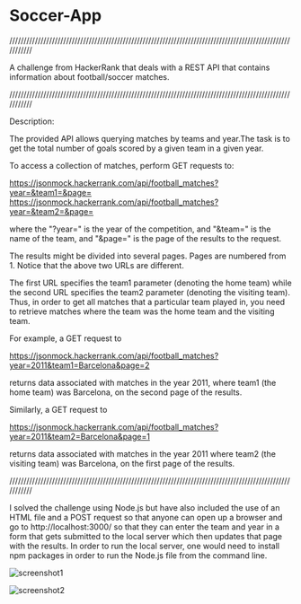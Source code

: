 # Soccer-App  

///////////////////////////////////////////////////////////////////////////////////////////////////////////

A challenge from HackerRank that deals with a REST API that contains information about football/soccer matches. 

///////////////////////////////////////////////////////////////////////////////////////////////////////////

Description:

The provided API allows querying matches by teams and year.The task is to get the total number of goals scored by a 
given team in a given year. 

To access a collection of matches, perform GET requests to: 

https://jsonmock.hackerrank.com/api/football_matches?year=&team1=&page= 
https://jsonmock.hackerrank.com/api/football_matches?year=&team2=&page= 

where the "?year=" is the year of the competition, and "&team=" is the name of the team, and "&page=" is the page of the results 
to the request. 

The results might be divided into several pages. Pages are numbered from 1. Notice that the above two URLs are different. 

The first URL specifies the team1 parameter (denoting the home team) while the second URL specifies the team2 parameter 
(denoting the visiting team). Thus, in order to get all matches that a particular team played in, you need to retrieve matches 
where the team was the home team and the visiting team.

For example, a GET request to

https://jsonmock.hackerrank.com/api/football_matches?year=2011&team1=Barcelona&page=2 

returns data associated with matches in the year 2011, where team1 (the home team) was Barcelona, on the second page of the results. 

Similarly, a GET request to 

https://jsonmock.hackerrank.com/api/football_matches?year=2011&team2=Barcelona&page=1 

returns data associated with matches in the year 2011 where team2 (the visiting team) was Barcelona, 
on the first page of the results.

///////////////////////////////////////////////////////////////////////////////////////////////////////////

I solved the challenge using Node.js but have also included the use of an HTML file and a POST request so that anyone can 
open up a browser and go to http://localhost:3000/ so that they can enter the team and year in a form that gets submitted 
to the local server which then updates that page with the results. In order to run the local server, one would need to install 
npm packages in order to run the Node.js file from the command line.

![screenshot1](https://user-images.githubusercontent.com/34729011/117516417-e5f03780-af4d-11eb-835f-afc69a55ac5c.png)

![screenshot2](https://user-images.githubusercontent.com/34729011/117516432-ed174580-af4d-11eb-92f5-204eec7217d7.png)


